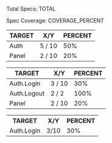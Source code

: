 Total Specs: TOTAL

Spec Coverage: COVERAGE_PERCENT

[comment]: # (depth == 0)




[comment]: # (render chart only if rollup depth > 0)


| TARGET | X/Y | PERCENT |
| --- | --- | --- |
| Auth | 5 / 10 | 50% |
| Panel | 2 / 10 | 20% |

[comment]: # (render chart only if rollup depth > 1)

| TARGET | X/Y | PERCENT |
| --- | --- | --- |
| Auth.Login | 3 / 10 | 30% |
| Auth.Logout | 2 / 2 | 100% |
| Panel | 2 / 10 | 20% |

<table>
<tr>
<th>TARGET</th>
<th>X/Y</th>
<th>PERCENT</th>
</tr>
<tr>
<td>Auth.Login</td>
<td>3/10</td>
<td>30%</td>
</tr>

</table>